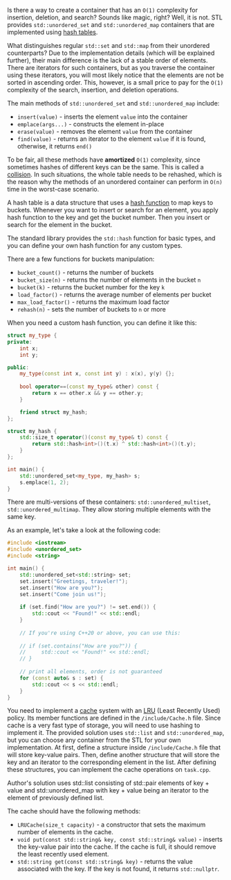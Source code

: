Is there a way to create a container that has an `O(1)` complexity for insertion, deletion, and search? Sounds like magic, right?
Well, it is not. STL provides `std::unordered_set` and `std::unordered_map` containers that are implemented using [hash tables](https://en.wikipedia.org/wiki/Hash_table).

What distinguishes regular `std::set` and `std::map` from their unordered counterparts? Due to the implementation details (which will be explained further), their main difference is the lack of a stable order of elements. There are iterators for such containers, but as you traverse the container using these iterators, you will most likely notice that the elements are not be sorted in ascending order.
This, however, is a small price to pay for the `O(1)` complexity of the search, insertion, and deletion operations. 

The main methods of `std::unordered_set` and `std::unordered_map` include:
* `insert(value)` - inserts the element `value` into the container
* `emplace(args...)` - constructs the element in-place
* `erase(value)` - removes the element `value` from the container
* `find(value)` - returns an iterator to the element `value` if it is found, otherwise, it returns `end()`

To be fair, all these methods have **amortized** `O(1)` complexity, since sometimes hashes of different keys can be the same. This is called a [collision](https://en.wikipedia.org/wiki/Hash_table#Collision_resolution). In such situations, the whole table needs to be rehashed, which is the reason why the methods of an unordered container can perform in `O(n)` time in the worst-case scenario. 

A hash table is a data structure that uses a [hash function](https://en.wikipedia.org/wiki/Hash_function) to map keys to buckets. Whenever you want to insert or search for an element, you apply hash function to the key and get the bucket number. Then you insert or search for the element in the bucket. 

The standard library provides the `std::hash` function for basic types, and you can define your own hash function for any custom types.

There are a few functions for buckets manipulation:
* `bucket_count()` - returns the number of buckets
* `bucket_size(n)` - returns the number of elements in the bucket `n`
* `bucket(k)` - returns the bucket number for the key `k`
* `load_factor()` - returns the average number of elements per bucket
* `max_load_factor()` - returns the maximum load factor
* `rehash(n)` - sets the number of buckets to `n` or more

When you need a custom hash function, you can define it like this:
```cpp
struct my_type {
private:
    int x;
    int y;

public:
    my_type(const int x, const int y) : x(x), y(y) {};
    
    bool operator==(const my_type& other) const {
        return x == other.x && y == other.y;
    }

    friend struct my_hash;
};

struct my_hash {
    std::size_t operator()(const my_type& t) const {
        return std::hash<int>()(t.x) ^ std::hash<int>()(t.y);
    }
};

int main() {
    std::unordered_set<my_type, my_hash> s;
    s.emplace(1, 2);
}
```

There are multi-versions of these containers: `std::unordered_multiset`, `std::unordered_multimap`. They allow storing multiple elements with the same key.

As an example, let's take a look at the following code:
```cpp
#include <iostream>
#include <unordered_set>
#include <string>

int main() {
    std::unordered_set<std::string> set;
    set.insert("Greetings, traveler!");
    set.insert("How are you?");
    set.insert("Come join us!");
    
    if (set.find("How are you?") != set.end()) {
        std::cout << "Found!" << std::endl;
    }
    
    // If you're using C++20 or above, you can use this:
    
    // if (set.contains("How are you?")) {
    //     std::cout << "Found!" << std::endl;
    // }
    
    // print all elements, order is not guaranteed
    for (const auto& s : set) {
        std::cout << s << std::endl;
    }
}
```

You need to implement a [cache](https://en.wikipedia.org/wiki/Cache_(computing)) system with an [LRU](https://en.wikipedia.org/wiki/Cache_replacement_policies#Least_recently_used_(LRU)) (Least Recently Used) policy. Its member functions are defined in the `/include/Cache.h` file. Since cache is a very fast type of storage, you will need to use hashing to implement it. The provided solution uses `std::list` and `std::unordered_map`, but you can choose any container from the STL for your own implementation. At first, define a structure inside `/include/Cache.h` file that will store key-value pairs. Then, define another structure that will store the key and an iterator to the corresponding element in the list. After defining these structures, you can implement the cache operations on `task.cpp`.

<div class="hint">
  Author's solution uses std::list consisting of std::pair elements of key + value and std::unordered_map with key + value being an iterator to the element of previously defined list. 
</div>

The cache should have the following methods:
* `LRUCache(size_t capacity)` - a constructor that sets the maximum number of elements in the cache.
* `void put(const std::string& key, const std::string& value)` - inserts the key-value pair into the cache. If the cache is full, it should remove the least recently used element.
* `std::string get(const std::string& key)` - returns the value associated with the key. If the key is not found, it returns `std::nullptr`.
